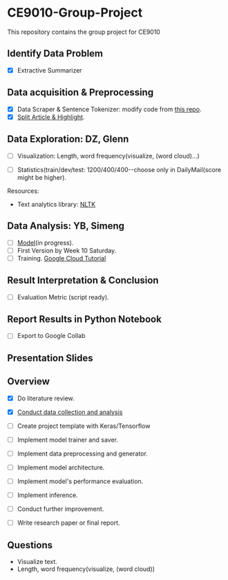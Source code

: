 # CE9010-Group-Project
This repository contains the group project for CE9010

## Identify Data Problem
- [x] Extractive Summarizer 

## Data acquisition & Preprocessing 
- [x] Data Scraper & Sentence Tokenizer: modify code from [this repo](https://github.com/abisee/cnn-dailymail). 
- [x] [Split Article & Highlight](https://github.com/EdinburghNLP/Refresh). 

## Data Exploration: DZ, Glenn
- [ ] Visualization: Length, word frequency(visualize, (word cloud)...)

- [ ] Statistics(train/dev/test: 1200/400/400--choose only in DailyMail(score might be higher). 

Resources: 
* Text analytics library: [NLTK](http://www.nltk.org/book/) 

## Data Analysis: YB, Simeng
- [ ] [Model](https://machinelearningmastery.com/encoder-decoder-models-text-summarization-keras/)(in progress).
- [ ] First Version by Week 10 Saturday. 
- [ ] Training. [Google Cloud Tutorial](http://cs231n.github.io/gce-tutorial/)

## Result Interpretation & Conclusion
- [ ] Evaluation Metric (script ready). 

## Report Results in Python Notebook
- [ ] Export to Google Collab

## Presentation Slides

## Overview
- [x] Do literature review.
- [x] [Conduct data collection and analysis](https://github.com/EdinburghNLP/Refresh)
- [ ] Create project template with Keras/Tensorflow
- [ ] Implement model trainer and saver.
- [ ] Implement data preprocessing and generator.
- [ ] Implement model architecture.
- [ ] Implement model's performance evaluation.
- [ ] Implement inference.
- [ ] Conduct further improvement.
- [ ] Write research paper or final report.


## Questions
* Visualize text. 
* Length, word frequency(visualize, (word cloud))
